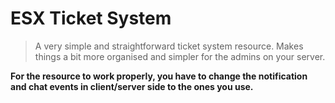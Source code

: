 # ESX Ticket System

> A very simple and straightforward ticket system resource.
>Makes things a bit more organised and simpler for the admins on your server.

**For the resource to work properly, you have to change the notification and chat events in client/server side to the ones you use.** 
